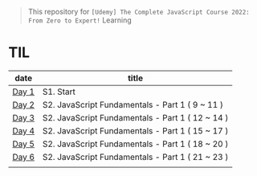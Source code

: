 > This repository for `[Udemy] The Complete JavaScript Course 2022: From Zero to Expert!` Learning

# TIL

| date                             | title                                            |
| -------------------------------- | ------------------------------------------------ |
| [Day 1](./markdown/cjs220830.md) | S1. Start                                        |
| [Day 2](./markdown/cjs220831.md) | S2. JavaScript Fundamentals - Part 1 ( 9 ~ 11 )  |
| [Day 3](./markdown/cjs220901.md) | S2. JavaScript Fundamentals - Part 1 ( 12 ~ 14 ) |
| [Day 4](./markdown/cjs220902.md) | S2. JavaScript Fundamentals - Part 1 ( 15 ~ 17 ) |
| [Day 5](./markdown/cjs220903.md) | S2. JavaScript Fundamentals - Part 1 ( 18 ~ 20 ) |
| [Day 6](./markdown/cjs220904.md) | S2. JavaScript Fundamentals - Part 1 ( 21 ~ 23 ) |
|                                  |                                                  |
